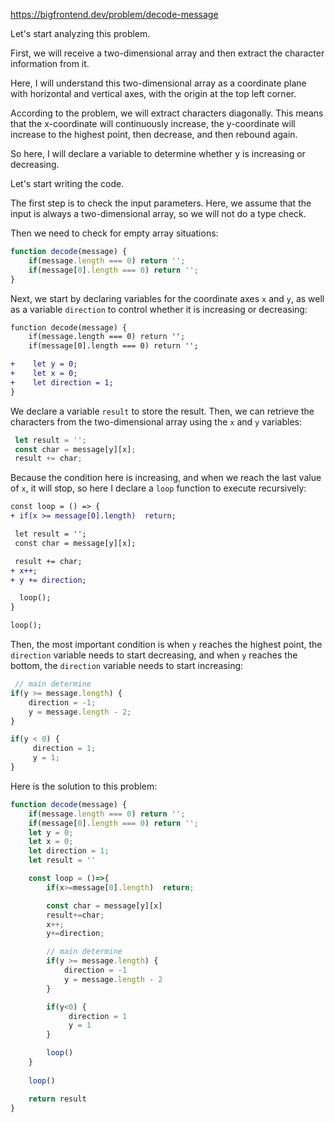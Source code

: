 https://bigfrontend.dev/problem/decode-message

Let's start analyzing this problem.

First, we will receive a two-dimensional array and then extract the character information from it.

Here, I will understand this two-dimensional array as a coordinate plane with horizontal and vertical axes, with the origin at the top left corner.

According to the problem, we will extract characters diagonally. This means that the x-coordinate will continuously increase, the y-coordinate will increase to the highest point, then decrease, and then rebound again.

So here, I will declare a variable to determine whether y is increasing or decreasing.

Let's start writing the code.

The first step is to check the input parameters. Here, we assume that the input is always a two-dimensional array, so we will not do a type check.

Then we need to check for empty array situations:

```javascript
function decode(message) {
    if(message.length === 0) return '';
    if(message[0].length === 0) return '';
}
```

Next, we start by declaring variables for the coordinate axes `x` and `y`, as well as a variable `direction` to control whether it is increasing or decreasing:
```diff
function decode(message) {
    if(message.length === 0) return '';
    if(message[0].length === 0) return '';

+    let y = 0;
+    let x = 0;
+    let direction = 1;
}
```

We declare a variable `result` to store the result. Then, we can retrieve the characters from the two-dimensional array using the `x` and `y` variables:

```javascript
 let result = '';
 const char = message[y][x];
 result += char;
```

Because the condition here is increasing, and when we reach the last value of `x`, it will stop, so here I declare a `loop` function to execute recursively:
```diff
const loop = () => {
+ if(x >= message[0].length)  return;

 let result = '';
 const char = message[y][x];

 result += char;
+ x++;
+ y += direction;    

  loop();
}

loop();
```

Then, the most important condition is when `y` reaches the highest point, the `direction` variable needs to start decreasing, and when `y` reaches the bottom, the `direction` variable needs to start increasing:

```javascript
 // main determine
if(y >= message.length) {
    direction = -1;
    y = message.length - 2;
}

if(y < 0) {
     direction = 1;
     y = 1;
}
```

Here is the solution to this problem:
```js
function decode(message) {
    if(message.length === 0) return '';
    if(message[0].length === 0) return '';
    let y = 0;
    let x = 0;
    let direction = 1;
    let result = ''

    const loop = ()=>{
        if(x>=message[0].length)  return;

        const char = message[y][x]
        result+=char;
        x++;
        y+=direction;    

        // main determine
        if(y >= message.length) {
            direction = -1
            y = message.length - 2
        }

        if(y<0) {
             direction = 1
             y = 1
        }

        loop()   
    }
    
    loop()   

    return result
}
```